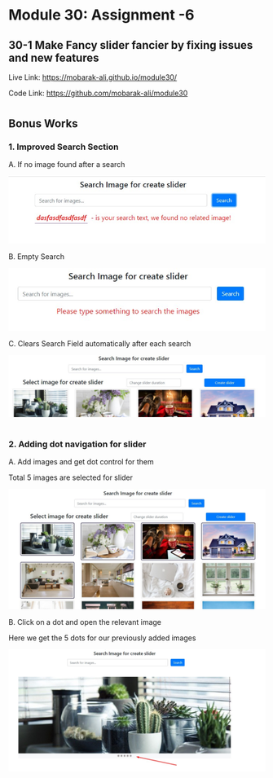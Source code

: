 # Module 30: Assignment -6

## 30-1 Make Fancy slider fancier by fixing issues and new features

Live Link: https://mobarak-ali.github.io/module30/ 

Code Link: https://github.com/mobarak-ali/module30


#

## Bonus Works

### 1. Improved Search Section

A. If no image found after a search

![Empty Search](/images/search03.jpg)

B. Empty Search

![Empty Search](/images/search01.jpg)

C. Clears Search Field automatically after each search

![Empty Search](/images/search02.jpg)


#
### 2. Adding dot navigation for slider

A. Add images and get dot control for them

Total 5 images are selected for slider

![Empty Search](/images/dots01.jpg)

B. Click on a dot and open the relevant image

Here we get the 5 dots for our previously added images

![Empty Search](/images/dots02.jpg)


